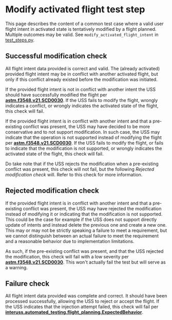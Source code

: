 # Modify activated flight test step

This page describes the content of a common test case where a valid user flight intent in activated state is tentatively
modified by a flight planned. Multiple outcomes may be valid.
See `modify_activated_flight_intent` in [test_steps.py](test_steps.py).

## Successful modification check

All flight intent data provided is correct and valid. The (already activated) provided flight intent may be in conflict
with another activated flight, but only if this conflict already existed before the modification was initiated.

If the provided flight intent is not in conflict with another intent the USS should have successfully modified the
flight per **[astm.f3548.v21.SCD0030](../../requirements/astm/f3548/v21.md)**.
If the USS fails to modify the flight, wrongly indicates a conflict, or wrongly indicates the activated state of the
flight, this check will fail.

If the provided flight intent is in conflict with another intent and that a pre-existing conflict was present, the USS
may have decided to be more conservative and to not support modification.
In such case, the USS may indicate that the operation is not supported instead of modifying the flight per **[astm.f3548.v21.SCD0030](../../requirements/astm/f3548/v21.md)**.
If the USS fails to modify the flight, or fails to indicate that the modification is not supported, or wrongly indicates
the activated state of the flight, this check will fail.

Do take note that if the USS rejects the modification when a pre-existing conflict was present, this check will not fail,
but the following *Rejected modification check* will. Refer to this check for more information.

## Rejected modification check

If the provided flight intent is in conflict with another intent and that a pre-existing conflict was present, the USS
may have rejected the modification instead of modifying it or indicating that the modification is not supported. This
could be the case for example if the USS does not support directly update of intents and instead delete the previous one
and create a new one. This may or may not be strictly speaking a failure to meet a requirement, but we cannot
distinguish between an actual failure to meet the requirement and a reasonable behavior due to implementation
limitations.

As such, if the pre-existing conflict was present, and that the USS rejected the modification, this check will fail with
a low severity per **[astm.f3548.v21.SCD0030](../../requirements/astm/f3548/v21.md)**. This won't actually fail the test
but will serve as a warning.

## Failure check

All flight intent data provided was complete and correct. It should have been processed successfully, allowing the USS
to reject or accept the flight. If the USS indicates that the injection attempt failed, this check will fail per
**[interuss.automated_testing.flight_planning.ExpectedBehavior](../../requirements/interuss/automated_testing/flight_planning.md)**.
